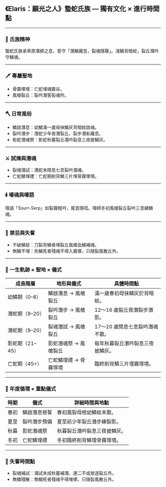 
## 《Elaris：願光之人》蟄蛇氏族 — 獨有文化 × 進行時間點

---

### 📜 氏族精神

蟄蛇氏族承草原潛蟒之息，誓守「潛鱗藏息，裂魂隱聲」。淺鱗背暗紋，裂丘潛吟守鱗魂。

---

### 🗡️ 專屬聖地

- 骨霧塚境：亡蛇埋魂霧谷。
- 風槍裂丘：裂吟潛誓裂魂所。

---

### 🪓 日常風俗

- 鱗啟潛息：幼鱗滿一歲母抹鱗灰背暗紋啟魂。
- 裂吟潛步：潛蛇少年夜潛裂丘，裂步潛影藏息。
- 影蛇潛魂祭：影蛇秋暮裂丘潛吟裂息三夜披鱗灰。

---

### ⚔️ 試煉與潛魂

- 裂魂潛試：潛蛇末閉息七息裂吟潛魂。
- 亡蛇鱗埋禮：亡蛇期削背鱗三片埋骨霧塚境。

---

### 🕯️ 嚎魂與嚎語

嚎語「Ssurr-Serp」如裂霧輕吟，尾音隱啞。嚎師冬初風槍裂丘裂吟三息續鱗魂。

---

### 🚫 禁忌與失誓

- 不破鱗紋：刀裂背鱗者埋裂丘風槍血鱗補魂。
- 無鱗不埋：失鱗死者殘魂不得入霧塚，只隨裂風散丘外。

---

### 🐍 一生軌跡 × 聖地 × 儀式

| 成長階層 | 地形與儀式 | 具體時間點 |
|-----------|--------------|----------------|
| 幼鱗期（0–8） | 鱗啟潛息 → 風槍裂丘 | 滿一歲春初母抹鱗灰於背暗紋。 |
| 潛蛇期（9–20） | 裂吟潛步 → 風槍裂丘 | 12～16 歲裂丘夜潛裂步潛影。 |
| 潛蛇期（9–20） | 裂魂潛試 → 風槍裂丘 | 17～20 歲閉息七息裂吟潛魂不散。 |
| 影蛇期（21–45） | 影蛇潛魂祭 → 風槍裂丘 | 每年秋暮裂丘潛吟裂息三夜披鱗灰。 |
| 亡蛇期（45+） | 亡蛇鱗埋禮 → 骨霧塚境 | 臨終削背鱗三片埋霧塚境。 |

---

### 🐍 年度循環 × 重點儀式

| 時期 | 儀式 | 詳細時間與地點 |
|-------|------|-----------------|
| 春初 | 鱗啟潛息檢誓 | 春初風裂母檢幼鱗紋未散。 |
| 夏至 | 裂吟潛步預備 | 夏至前少年裂丘潛步練裂影。 |
| 秋暮 | 影蛇潛魂祭 | 秋暮裂丘潛吟裂息三夜披鱗灰。 |
| 冬初 | 亡蛇鱗埋禮 | 冬初臨終削背鱗埋骨霧塚境。 |

---

### 🚫 失誓時間點

- 裂魂補試：潛試未成秋暮補潛，連二不成放逐裂丘外。
- 無鱗殘散：無鱗死者殘魂不得埋塚，只隨裂風散丘外。
